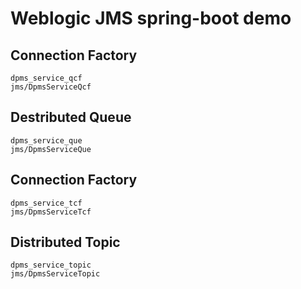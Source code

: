 # Weblogic JMS spring-boot demo

## Connection Factory
```
dpms_service_qcf
jms/DpmsServiceQcf
```
## Destributed Queue
```
dpms_service_que
jms/DpmsServiceQue
```
## Connection Factory
```
dpms_service_tcf
jms/DpmsServiceTcf
```
## Distributed Topic
```
dpms_service_topic
jms/DpmsServiceTopic
```
